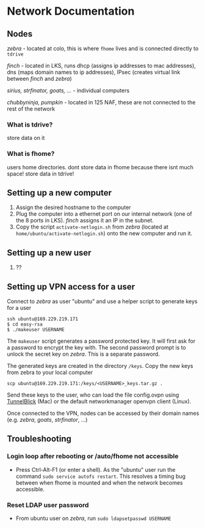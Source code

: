 # Network Documentation

## Nodes

*zebra* - located at colo, this is where `fhome` lives and is connected directly to `tdrive`

*finch* - located in LKS, runs dhcp (assigns ip addresses to mac addresses), dns (maps domain names to ip addresses), IPsec (creates virtual link between *finch* and *zebra*)

*sirius, strfinator, goats, ...* - individual computers

*chubbyninja, pumpkin* - located in 125 NAF, these are not connected to the rest of the network

### What is tdrive?

store data on it

### What is fhome?

users home directories. dont store data in fhome because there isnt much space! store data in tdrive!

## Setting up a new computer

1. Assign the desired hostname to the computer
2. Plug the computer into a ethernet port on our internal network (one of the 8 ports in LKS). *finch* assigns it an IP in the subnet.
3. Copy the script `activate-netlogin.sh` from *zebra* (located at `home/ubuntu/activate-netlogin.sh`) onto the new computer and run it.

## Setting up a new user

1. ??

## Setting up VPN access for a user

Connect to *zebra* as user "ubuntu" and use a helper script to generate keys for a user 

```
ssh ubuntu@169.229.219.171
$ cd easy-rsa
$ ./makeuser USERNAME
```

The `makeuser` script generates a password protected key. It will first ask for a password to encrypt the key with. The second password prompt is to unlock the secret key on *zebra*. This is a separate password.

The generated keys are created in the directory `/keys`. Copy the new keys from zebra to your local computer

```scp ubuntu@169.229.219.171:/keys/<USERNAME>_keys.tar.gz .```

Send these keys to the user, who can load the file config.ovpn using [TunnelBlick](https://tunnelblick.net/) (Mac) or the default networkmanager openvpn client (Linux).

Once connected to the VPN, nodes can be accessed by their domain names (e.g. *zebra*, *goats*, *strfinator*, ...)

## Troubleshooting

### Login loop after rebooting or /auto/fhome not accessible

* Press Ctrl-Alt-F1 (or enter a shell). As the "ubuntu" user run the command `sudo service autofs restart`. This resolves a timing bug between when fhome is mounted and when the network becomes accessible.

### Reset LDAP user password

* From ubuntu user on *zebra*, run `sudo ldapsetpasswd USERNAME`
